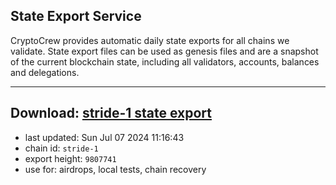 ## State Export Service
CryptoCrew provides automatic daily state exports for all chains we validate. State export files can be used as genesis files and are a snapshot of the current blockchain state, including all validators, accounts, balances and delegations.

---
**Download: [stride-1 state export](https://dl-eu2.ccvalidators.com/SERVICE/stride/stride-1_export_9807741.json)**
---

- last updated: Sun Jul 07 2024 11:16:43
- chain id: `stride-1`
- export height: `9807741`
- use for: airdrops, local tests, chain recovery
